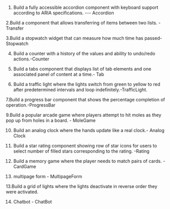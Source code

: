 1. Build a fully accessible accordion component with keyboard support according to ARIA specifications. --- Accordion

2.Build a component that allows transferring of items between two lists. - Transfer

3.Build a stopwatch widget that can measure how much time has passed- Stopwatch

4. Build a counter with a history of the values and ability to undo/redo actions.-Counter

5. Build a tabs component that displays list of tab elements and one associated panel of content   at a time.- Tab

6. Build a traffic light where the lights switch from green to yellow to red after predetermined intervals and loop indefinitely.-TrafficLight.

7.Build a progress bar component that shows the percentage completion of operation.-ProgressBar

9.Build a popular arcade game where players attempt to hit moles as they pop up from holes in a board. - MoleGame

10. Build an analog clock where the hands update like a real clock.- Analog Clock

10. Build a star rating component showing row of star icons for users to select number of filled stars corresponding to the rating. -Rating

11. Build a memory game where the player needs to match pairs of cards. - CardGame

12. multipage form - MultipageForm

13.Build a grid of lights where the lights deactivate in reverse order they were activated.

14. Chatbot - ChatBot